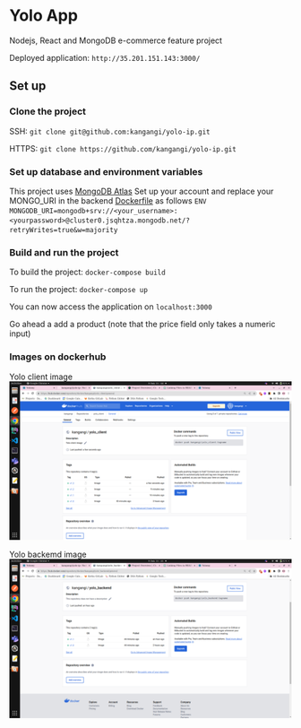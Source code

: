 # Yolo App
Nodejs, React and MongoDB e-commerce feature project

Deployed application: 
    `http://35.201.151.143:3000/`

## Set up 
### Clone the project 
SSH: 
    `git clone git@github.com:kangangi/yolo-ip.git`

HTTPS:
    `git clone https://github.com/kangangi/yolo-ip.git`


### Set up database and environment variables
This project uses [MongoDB Atlas](https://www.mongodb.com/atlas/database) 
Set up your account and replace your MONGO_URI in the backend [Dockerfile](/backend/Dockerfile) as follows
    `ENV MONGODB_URI=mongodb+srv://<your_username>:<yourpassword>@cluster0.jsqhtza.mongodb.net/?retryWrites=true&w=majority`

### Build and run the project
To build the project:
    `docker-compose build`

To run the project:
`docker-compose up`

You can now access the application on 
`localhost:3000`

Go ahead a add a product (note that the price field only takes a numeric input)


### Images on dockerhub
Yolo client image
![yolo_client_image](/images/dockerhub_yolo_client.png)

Yolo backemd image
![yolo_backend_image](/images/dockerhub_yolo_backend.png)